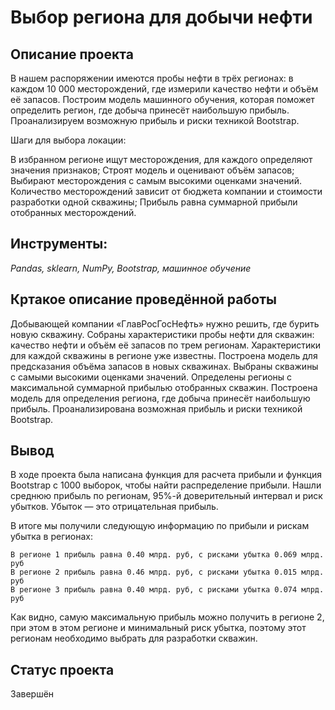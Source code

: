 #  Выбор региона для добычи нефти


## Описание проекта

В нашем распоряжении имеются пробы нефти в трёх регионах: в каждом 10 000 месторождений, где измерили качество нефти и объём её запасов. Построим модель машинного обучения, которая поможет определить регион, где добыча принесёт наибольшую прибыль. Проанализируем возможную прибыль и риски техникой Bootstrap.

Шаги для выбора локации:

  В избранном регионе ищут месторождения, для каждого определяют значения признаков;
  Строят модель и оценивают объём запасов;
  Выбирают месторождения с самым высокими оценками значений. Количество месторождений зависит от бюджета компании и стоимости разработки одной скважины;
  Прибыль равна суммарной прибыли отобранных месторождений.


## Инструменты:

*Pandas, sklearn, NumPy, Bootstrap, машинное обучение*

## Кртакое описание проведённой работы

Добывающей компании «ГлавРосГосНефть» нужно решить, где бурить новую скважину. Собраны характеристики пробы нефти для скважин: качество нефти и объём её запасов по трем регионам. Характеристики для каждой скважины в регионе уже известны. Построена модель для предсказания объёма запасов в новых скважинах. Выбраны скважины с самыми высокими оценками значений. Определены регионы с максимальной суммарной прибылью отобранных скважин. Построена модель для определения региона, где добыча принесёт наибольшую прибыль. Проанализирована возможная прибыль и риски техникой Bootstrap.

## Вывод

В ходе проекта была написана функция для расчета прибыли и функция Bootstrap с 1000 выборок, чтобы найти распределение прибыли. Нашли среднюю прибыль по регионам, 
95%-й доверительный интервал и риск убытков. Убыток — это отрицательная прибыль.

В итоге мы получили следующую информацию по прибыли и рискам убытка в регионах:

    В регионе 1 прибыль равна 0.40 млрд. руб, с рисками убытка 0.069 млрд. руб
    В регионе 2 прибыль равна 0.46 млрд. руб, с рисками убытка 0.015 млрд. руб
    В регионе 3 прибыль равна 0.40 млрд. руб, с рисками убытка 0.074 млрд. руб

Как  видно, самую максимальную прибыль можно получить в регионе 2, при этом в этом регионе и минимальный риск убытка, поэтому этот регионам необходимо выбрать для разработки скважин.


## Статус проекта

Завершён

